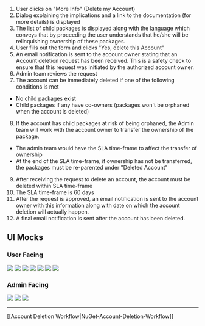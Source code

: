 1. User clicks on "More Info" (Delete my Account)
2. Dialog explaining the implications and a link to the documentation (for more details) is displayed
3. The list of child packages is displayed along with the language which conveys that by proceeding the user understands that he/she will be relinquishing ownership of these packages.
4. User fills out the form and clicks "Yes, delete this Account"
5. An email notification is sent to the account owner stating that an Account deletion request has been received. This is a safety check to ensure that this request was initiated by the authorized account owner.
6. Admin team reviews the request
7. The account can be immediately deleted if one of the following conditions is met
 * No child packages exist
 * Child packages if any have co-owners (packages won't be orphaned when the account is deleted)
8. If the account has child packages at risk of being orphaned, the Admin team will work with the account owner to transfer the ownership of the package.
 * The admin team would have the SLA time-frame to affect the transfer of ownership
 * At the end of the SLA time-frame, if ownership has not be transferred, the packages must be re-parented under "Deleted Account"
9. After receiving the request to delete an account, the account must be deleted within SLA time-frame
10. The SLA time-frame is 60 days 
11. After the request is approved, an email notification is sent to the account owner with this information along with date on which the account deletion will actually happen.
12. A final email notification is sent after the account has been deleted.

## UI Mocks

### User Facing
![](https://github.com/NuGet/Home/blob/dev/resources/AccountDeletionWorkflow/Slide2.PNG?raw=true)
![](https://github.com/NuGet/Home/blob/dev/resources/AccountDeletionWorkflow/Slide3.PNG?raw=true)
![](https://github.com/NuGet/Home/blob/dev/resources/AccountDeletionWorkflow/Slide4.PNG?raw=true)
![](https://github.com/NuGet/Home/blob/dev/resources/AccountDeletionWorkflow/Slide5.PNG?raw=true)
![](https://github.com/NuGet/Home/blob/dev/resources/AccountDeletionWorkflow/Slide6.PNG?raw=true)
![](https://github.com/NuGet/Home/blob/dev/resources/AccountDeletionWorkflow/Slide7.PNG?raw=true)
![](https://github.com/NuGet/Home/blob/dev/resources/AccountDeletionWorkflow/Slide8.PNG?raw=true)

### Admin Facing
![](https://github.com/NuGet/Home/blob/dev/resources/AccountDeletionWorkflow/Slide9.1.PNG?raw=true)
![](https://github.com/NuGet/Home/blob/dev/resources/AccountDeletionWorkflow/Slide9.2.PNG?raw=true)
![](https://github.com/NuGet/Home/blob/dev/resources/AccountDeletionWorkflow/Slide11.png?raw=true)

***
[[Account Deletion Workflow|NuGet-Account-Deletion-Workflow]]
 
